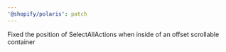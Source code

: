 ```yaml
---
'@shopify/polaris': patch
---
```


Fixed the position of SelectAllActions when inside of an offset scrollable container
